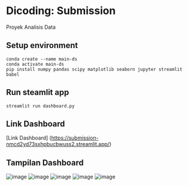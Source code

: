 # Dicoding: Submission
Proyek Analisis Data

## Setup environment
```
conda create --name main-ds
conda activate main-ds
pip install numpy pandas scipy matplotlib seaborn jupyter streamlit babel
```

## Run steamlit app
```
streamlit run dashboard.py
```

## Link Dashboard
[Link Dashboard] (https://submission-nmcd2yd73sxhpbucbwuss2.streamlit.app/)

## Tampilan Dashboard
![image](https://github.com/sitihafsoh/submission/assets/107082735/32f08426-c08e-4edc-b052-5fbce25da09f)
![image](https://github.com/sitihafsoh/submission/assets/107082735/11793b1f-0b56-47a9-9342-c77dece4cc34)
![image](https://github.com/sitihafsoh/submission/assets/107082735/a588aee9-8397-4b0d-8c82-7c697959e09c)
![image](https://github.com/sitihafsoh/submission/assets/107082735/0a3b29d2-997f-4eea-a223-ea3300a47b87)
![image](https://github.com/sitihafsoh/submission/assets/107082735/a29a4550-8779-4de7-b3f2-9452b886a650)











